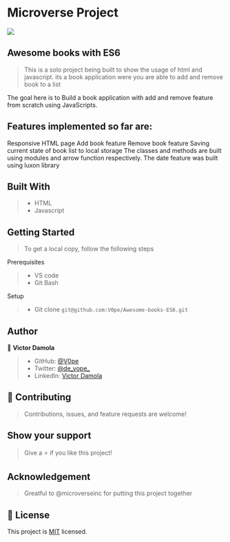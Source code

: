 # Microverse Project
![](https://img.shields.io/badge/Microverse-blueviolet)

## Awesome books with ES6

> This is a solo project being built to show the usage of html and javascript. its a book application were you are able to add and remove book to a list

The goal here is to Build a book application with add and remove feature from scratch using JavaScripts.

## Features implemented so far are:

Responsive HTML page 
Add book feature
Remove book feature
Saving current state of book list to local storage
The classes and methods are built using modules and arrow function respectively. 
The date feature was built using luxon library

## Built With

>- HTML
>- Javascript

## Getting Started
> To get a local copy, follow the following steps

Prerequisites
>- VS code
>- Git Bash

Setup
>- Git clone `git@github.com:V0pe/Awesome-books-ES6.git`


## Author

👤 **Victor Damola**

>- GitHub: [@V0pe](https://github.com/V0pe)
>- Twitter: [@de_vope_](https://twitter.com/de_vope)
>- LinkedIn: [Victor Damola](https://linkedin.com/in/victor-damola-aderibigbe-27931ab0)


## 🤝 Contributing

>Contributions, issues, and feature requests are welcome!

## Show your support

>Give a ⭐️ if you like this project!

## Acknowledgement

>Greatful to @microverseinc for putting this project together

## 📝 License

This project is [MIT](./MIT.md) licensed.
